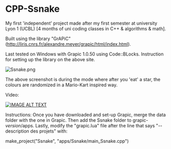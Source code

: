 # CPP-Ssnake
My first 'independent' project made after my first semester at university Lyon 1 (UCBL)
[4 months of uni coding classes in C++ & algorithms & math].

Built using the library "GrAPiC" (http://liris.cnrs.fr/alexandre.meyer/grapic/html/index.html).

Last tested on Windows with Grapic 1.0.50 using Code::BLocks.
Instruction for setting up the library on the above site.

![Ssnake.png](https://i.imgur.com/3tTgLAu.png)

The above screenshot is during the mode where after you 'eat' a star, the colours are randomized in a Mario-Kart inspired way.


Video:

[![IMAGE ALT TEXT](http://img.youtube.com/vi/4ptvsWDsG94/0.jpg)](https://www.youtube.com/watch?v=4ptvsWDsG94 "Ssnake Project")

Instructions:
Once you have downloaded and set-up Grapic, merge the data folder with the one in Grapic. Then add the Ssnake folder to grapic-_version_/apps.
Lastly, modify the "grapic.lua" file after the line that says "-- description des projets" with:

make_project("Ssnake", "apps/Ssnake/main_Ssnake.cpp")
